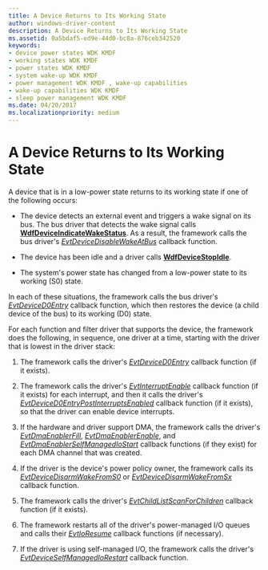 ```yaml
---
title: A Device Returns to Its Working State
author: windows-driver-content
description: A Device Returns to Its Working State
ms.assetid: 0a5bdaf5-ed9e-44d0-bc8a-876ceb342520
keywords:
- device power states WDK KMDF
- working states WDK KMDF
- power states WDK KMDF
- system wake-up WDK KMDF
- power management WDK KMDF , wake-up capabilities
- wake-up capabilities WDK KMDF
- sleep power management WDK KMDF
ms.date: 04/20/2017
ms.localizationpriority: medium
---
```


# A Device Returns to Its Working State


A device that is in a low-power state returns to its working state if one of the following occurs:

-   The device detects an external event and triggers a wake signal on its bus. The bus driver that detects the wake signal calls [**WdfDeviceIndicateWakeStatus**](https://msdn.microsoft.com/library/windows/hardware/ff546025). As a result, the framework calls the bus driver's [*EvtDeviceDisableWakeAtBus*](https://msdn.microsoft.com/library/windows/hardware/ff540858) callback function.

-   The device has been idle and a driver calls [**WdfDeviceStopIdle**](https://msdn.microsoft.com/library/windows/hardware/ff546921).

-   The system's power state has changed from a low-power state to its working (S0) state.

In each of these situations, the framework calls the bus driver's [*EvtDeviceD0Entry*](https://msdn.microsoft.com/library/windows/hardware/ff540848) callback function, which then restores the device (a child device of the bus) to its working (D0) state.

For each function and filter driver that supports the device, the framework does the following, in sequence, one driver at a time, starting with the driver that is lowest in the driver stack:

1.  The framework calls the driver's [*EvtDeviceD0Entry*](https://msdn.microsoft.com/library/windows/hardware/ff540848) callback function (if it exists).

2.  The framework calls the driver's [*EvtInterruptEnable*](https://msdn.microsoft.com/library/windows/hardware/ff541730) callback function (if it exists) for each interrupt, and then it calls the driver's [*EvtDeviceD0EntryPostInterruptsEnabled*](https://msdn.microsoft.com/library/windows/hardware/ff540853) callback function (if it exists), so that the driver can enable device interrupts.

3.  If the hardware and driver support DMA, the framework calls the driver's [*EvtDmaEnablerFill*](https://msdn.microsoft.com/library/windows/hardware/ff540932), [*EvtDmaEnablerEnable*](https://msdn.microsoft.com/library/windows/hardware/ff540929), and [*EvtDmaEnablerSelfManagedIoStart*](https://msdn.microsoft.com/library/windows/hardware/ff541663) callback functions (if they exist) for each DMA channel that was created.

4.  If the driver is the device's power policy owner, the framework calls its [*EvtDeviceDisarmWakeFromS0*](https://msdn.microsoft.com/library/windows/hardware/ff540860) or [*EvtDeviceDisarmWakeFromSx*](https://msdn.microsoft.com/library/windows/hardware/ff540862) callback function.

5.  The framework calls the driver's [*EvtChildListScanForChildren*](https://msdn.microsoft.com/library/windows/hardware/ff540838) callback function (if it exists).

6.  The framework restarts all of the driver's power-managed I/O queues and calls their [*EvtIoResume*](https://msdn.microsoft.com/library/windows/hardware/ff541779) callback functions (if necessary).

7.  If the driver is using self-managed I/O, the framework calls the driver's [*EvtDeviceSelfManagedIoRestart*](https://msdn.microsoft.com/library/windows/hardware/ff540905) callback function.

 

 





